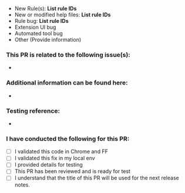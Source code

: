 <!-- The title of this PR will be used for release notes, please provide a relevant title. 
The following formats should be use for the release notes and PRs.

**Rule/Engine updates:**
newrule(`ruleid`): Title of PR
fixrule(`ruleid`): Title of PRls
feature(engine): Title of PR
fix(engine): Title of PR
chore(`ruleid`|engine): Title of PR

**Tool updates:
feature(extension|node|karma|cypress): Title of PR
fix(extension|node|karma|cypress): Title of PR
chore(extension|node|karma|cypress|repo): Title of PR

Please review more info: https://github.com/IBMa/equal-access/wiki/Release-notes -->

<!-- Specify what this PR is doing. Remove all that do not apply -->
* New Rule(s): **List rule IDs**
* New or modified help files: **List rule IDs**
* Rule bug: **List rule IDs**
* Extension UI bug
* Automated tool bug
* Other (Provide information)

### This PR is related to the following issue(s): 
- <!-- Provide each ticket on a new line with # -->


### Additional information can be found here: 
- <!-- Provide the name of the rule & reference link or doc(s) -->


### Testing reference: 
- <!-- Provide testing file(s) or/and code sandbox link(s). Also, provide details on the expected behavior -->


### I have conducted the following for this PR: 
- [ ] I validated this code in Chrome and FF 
- [ ] I validated this fix in my local env
- [ ] I provided details for testing
- [ ] This PR has been reviewed and is ready for test  
- [ ] I understand that the title of this PR will be used for the next release notes.
